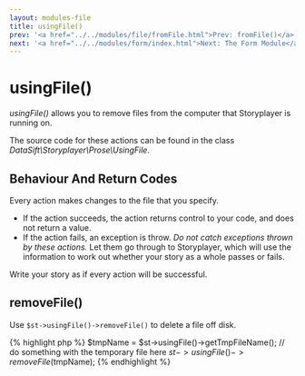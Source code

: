 ```yaml
---
layout: modules-file
title: usingFile()
prev: '<a href="../../modules/file/fromFile.html">Prev: fromFile()</a>'
next: '<a href="../../modules/form/index.html">Next: The Form Module</a>'
---
```


# usingFile()

_usingFile()_ allows you to remove files from the computer that Storyplayer is running on.

The source code for these actions can be found in the class _DataSift\Storyplayer\Prose\UsingFile_.

## Behaviour And Return Codes

Every action makes changes to the file that you specify.

* If the action succeeds, the action returns control to your code, and does not return a value.
* If the action fails, an exception is throw. _Do not catch exceptions thrown by these actions._ Let them go through to Storyplayer, which will use the information to work out whether your story as a whole passes or fails.

Write your story as if every action will be successful.

## removeFile()

Use `$st->usingFile()->removeFile()` to delete a file off disk.

{% highlight php %}
$tmpName = $st->usingFile()->getTmpFileName();
// do something with the temporary file here
$st->usingFile()->removeFile($tmpName);
{% endhighlight %}
